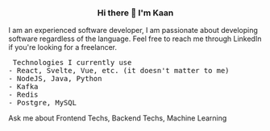 ### <p align="center"> Hi there 👋 I'm Kaan </p>

<div><p> 
  I am an experienced software developer, I am passionate about developing software regardless of the language. Feel free to reach me through LinkedIn if you're looking for a freelancer.

</p> </div>

<pre> Technologies I currently use
- React, Svelte, Vue, etc. (it doesn't matter to me)
- NodeJS, Java, Python
- Kafka
- Redis
- Postgre, MySQL  </pre>


<div>
  <p> Ask me about Frontend Techs, Backend Techs, Machine Learning </p>
</div>
